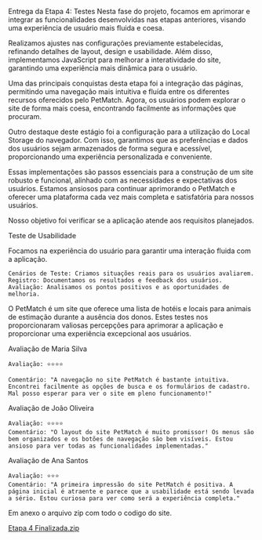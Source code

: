 Entrega da Etapa 4: Testes
Nesta fase do projeto, focamos em aprimorar e integrar as funcionalidades desenvolvidas nas etapas anteriores, visando uma experiência de usuário mais fluida e coesa.

Realizamos ajustes nas configurações previamente estabelecidas, refinando detalhes de layout, design e usabilidade. Além disso, implementamos JavaScript para melhorar a interatividade do site, garantindo uma experiência mais dinâmica para o usuário.

Uma das principais conquistas desta etapa foi a integração das páginas, permitindo uma navegação mais intuitiva e fluída entre os diferentes recursos oferecidos pelo PetMatch. Agora, os usuários podem explorar o site de forma mais coesa, encontrando facilmente as informações que procuram.

Outro destaque deste estágio foi a configuração para a utilização do Local Storage do navegador. Com isso, garantimos que as preferências e dados dos usuários sejam armazenados de forma segura e acessível, proporcionando uma experiência personalizada e conveniente.

Essas implementações são passos essenciais para a construção de um site robusto e funcional, alinhado com as necessidades e expectativas dos usuários. Estamos ansiosos para continuar aprimorando o PetMatch e oferecer uma plataforma cada vez mais completa e satisfatória para nossos usuários.

Nosso objetivo foi verificar se a aplicação atende aos requisitos planejados.

Teste de Usabilidade

Focamos na experiência do usuário para garantir uma interação fluida com a aplicação.

    Cenários de Teste: Criamos situações reais para os usuários avaliarem.
    Registro: Documentamos os resultados e feedback dos usuários.
    Avaliação: Analisamos os pontos positivos e as oportunidades de melhoria.

O PetMatch é um site que oferece uma lista de hotéis e locais para animais de estimação durante a ausência dos donos. Estes testes nos proporcionaram valiosas percepções para aprimorar a aplicação e proporcionar uma experiência excepcional aos usuários.

Avaliação de Maria Silva

    Avaliação: ⭐️⭐️⭐️⭐️

    Comentário: "A navegação no site PetMatch é bastante intuitiva. Encontrei facilmente as opções de busca e os formulários de cadastro. Mal posso esperar para ver o site em pleno funcionamento!"

Avaliação de João Oliveira

    Avaliação: ⭐️⭐️⭐️⭐️
    Comentário: "O layout do site PetMatch é muito promissor! Os menus são bem organizados e os botões de navegação são bem visíveis. Estou ansioso para ver todas as funcionalidades implementadas."

Avaliação de Ana Santos

    Avaliação: ⭐️⭐️⭐️
    Comentário: "A primeira impressão do site PetMatch é positiva. A página inicial é atraente e parece que a usabilidade está sendo levada a sério. Estou curiosa para ver como será a experiência completa."


Em anexo o arquivo zip com todo o codigo do site.

[Etapa 4 Finalizada.zip](https://github.com/user-attachments/files/15755958/Etapa.4.Finalizada.zip)


